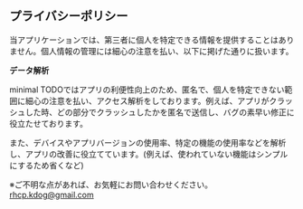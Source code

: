 ## プライバシーポリシー

当アプリケーションでは、第三者に個人を特定できる情報を提供することはありません。個人情報の管理には細心の注意を払い、以下に掲げた通りに扱います。


**データ解析**

minimal TODOではアプリの利便性向上のため、匿名で、個人を特定できない範囲に細心の注意を払い、アクセス解析をしております。例えば、アプリがクラッシュした時、どの部分でクラッシュしたかを匿名で送信し、バグの素早い修正に役立たせております。

また、デバイスやアプリバージョンの使用率、特定の機能の使用率などを解析し、アプリの改善に役立てています。(例えば、使われていない機能はシンプルにするため省くなど)


※ご不明な点があれば、お気軽にお問い合わせください。      rhcp.kdog@gmail.com